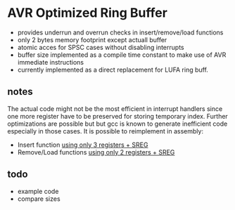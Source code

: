 # AVR Optimized Ring Buffer

- provides underrun and overrun checks in insert/remove/load functions
- only 2 bytes memory footprint except actuall buffer
- atomic acces for SPSC cases without disabling interrupts
- buffer size implemented as a compile time constant to make use of AVR immediate instructions
- currently implemented as a direct replacement for LUFA ring buff.

## notes

The actual code might not be the most efficient in interrupt handlers since one more register have to be preserved for storing temporary index. 
Further optimizations are possible but  but gcc is known to generate inefficient code especially in those cases.
It is possible to reimplement in assembly:
- Insert function [using only 3 registers + SREG](https://github.com/jnk0le/Easy-AVR-USART-C-Library/blob/master/usart.c#L4871)
- Remove/Load functions [using only 2 registers + SREG](https://github.com/jnk0le/Easy-AVR-USART-C-Library/blob/master/usart.c#L4702)

## todo
- example code
- compare sizes